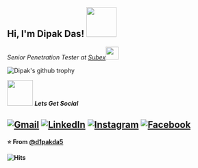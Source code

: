 <h2> Hi, I'm Dipak Das! <img src="https://media.giphy.com/media/IfsByYYHyNlnINT46g/giphy.gif" width="70"></h2>
<p><em>Senior Penetration Tester at <a href="https://subex.com/">Subex</a><img src="https://media.giphy.com/media/WUlplcMpOCEmTGBtBW/giphy.gif" width="30">
  </em></p>

![Dipak's github trophy](https://github-profile-trophy.vercel.app/?username=d1pakda5&theme=dracula)

<img src="https://media.giphy.com/media/LnQjpWaON8nhr21vNW/giphy.gif" width="60"> <em><b>Lets Get Social</em>
<p>

<a href="mailto:deepakdas288@gmail.com"><img src="https://img.shields.io/badge/-Gmail-c14438?style=flat-square&logo=Gmail&logoColor=white&link=mailto:deepakdas288@gmail.com" alt="Gmail"></a>
<a href="https://www.linkedin.com/in/dipakkumardas1/"><img src="https://img.shields.io/badge/LinkedIn-%230077B5.svg?&style=flat-square&logo=linkedin&logoColor=white" alt="LinkedIn"></a>
<a href="https://www.instagram.com/d1pakda5/?hl=en"><img src="https://img.shields.io/badge/Instagram-%23E4405F.svg?&style=flat-square&logo=instagram&logoColor=white" alt="Instagram"></a>
<a href="https://www.facebook.com/d1pakdas"><img src="https://img.shields.io/badge/Facebook-%231877F2.svg?&style=flat-square&logo=facebook&logoColor=white" alt="Facebook"></a></div>
---

⭐️ From [@d1pakda5](https://github.com/d1pakda5)

![Hits](https://hitcounter.pythonanywhere.com/count/tag.svg?url=https://github.com/d1pakda5)

